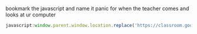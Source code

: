 bookmark the javascript and name it panic for when the teacher comes and looks at ur computer
```javascript
javascript:window.parent.window.location.replace('https://classroom.google.com/h')
```
